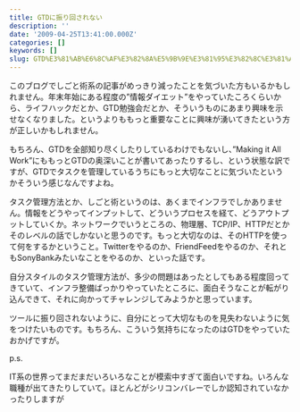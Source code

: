 ```yaml
---
title: GTDに振り回されない
description: ''
date: '2009-04-25T13:41:00.000Z'
categories: []
keywords: []
slug: GTD%E3%81%AB%E6%8C%AF%E3%82%8A%E5%9B%9E%E3%81%95%E3%82%8C%E3%81%AA%E3%81%84
---
```

このブログでしごと術系の記事がめっきり減ったことを気づいた方もいるかもしれません。年末年始にある程度の”情報ダイエット”をやっていたころくらいから、ライフハックだとか、GTD勉強会だとか、そういうものにあまり興味を示せなくなりました。というよりももっと重要なことに興味が湧いてきたという方が正しいかもしれません。

もちろん、GTDを全部知り尽くしたりしているわけでもないし、”Making it All Work”にももっとGTDの奥深いことが書いてあったりするし、という状態な訳ですが、GTDでタスクを管理しているうちにもっと大切なことに気づいたというかそういう感じなんですよね。

タスク管理方法とか、しごと術というのは、あくまでインフラでしかありません。情報をどうやってインプットして、どういうプロセスを経て、どうアウトプットしていくか。ネットワークでいうところの、物理層、TCP/IP、HTTPだとかそのレベルの話でしかないと思うのです。もっと大切なのは、そのHTTPを使って何をするかということ。Twitterをやるのか、FriendFeedをやるのか、それともSonyBankみたいなことをやるのか、といった話です。

自分スタイルのタスク管理方法が、多少の問題はあったとしてもある程度回ってきていて、インフラ整備ばっかりやっていたところに、面白そうなことが転がり込んできて、それに向かってチャレンジしてみようかと思っています。

ツールに振り回されないように、自分にとって大切なものを見失わないように気をつけたいものです。もちろん、こういう気持ちになったのはGTDをやっていたおかげですが。

p.s.

IT系の世界ってまだまだいろいろなことが模索中すぎて面白いですね。いろんな職種が出てきたりしていて。ほとんどがシリコンバレーでしか認知されていなかったりしますが